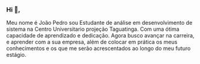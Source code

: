 ### Hi 👋,
Meu nome é João Pedro sou Estudante de análise em desenvolvimento de sistema na Centro Universitario projeção Taguatinga. Com uma ótima capacidade de aprendizado e dedicação. Agora busco avançar na carreira, e aprender com a sua empresa, além de colocar em prática os meus conhecimentos e os que me serão acrescentados ao longo do meu futuro estágio.

<!--
**JotaPe-dev/JotaPe-dev** is a ✨ _special_ ✨ repository because its `README.md` (this file) appears on your GitHub profile.

Here are some ideas to get you started:

- 🔭 I’m currently working on ...
- 🌱 I’m currently learning ...
- 👯 I’m looking to collaborate on ...
- 🤔 I’m looking for help with ...
- 💬 Ask me about ...
- 📫 How to reach me: ...
- 😄 Pronouns: ...
- ⚡ Fun fact: ...
-->
